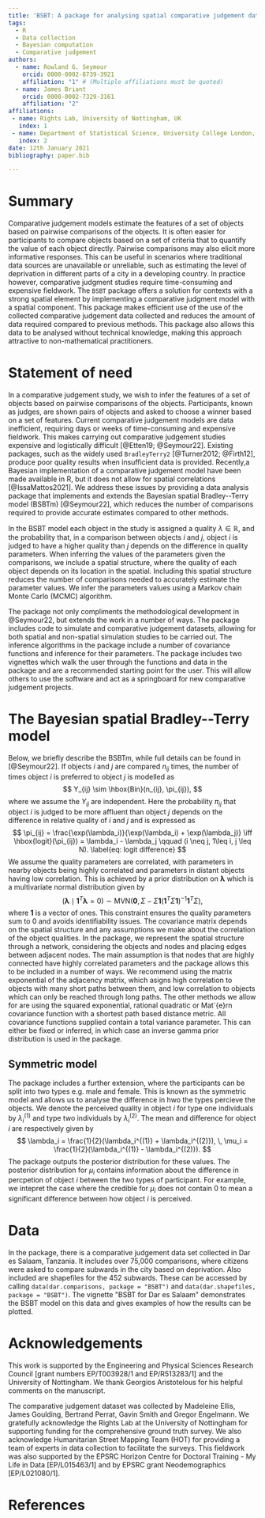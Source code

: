 ```yaml
---
title: 'BSBT: A package for analysing spatial comparative judgement data'
tags:
  - R
  - Data collection
  - Bayesian computation
  - Comparative judgement
authors:
  - name: Rowland G. Seymour
    orcid: 0000-0002-8739-3921
    affiliation: "1" # (Multiple affiliations must be quoted)
  - name: James Briant
    orcid: 0000-0002-7329-3161
    affiliation: "2"
affiliations:
 - name: Rights Lab, University of Nottingham, UK
   index: 1
 - name: Department of Statistical Science, University College London, UK
   index: 2
date: 12th January 2021
bibliography: paper.bib

---
```


# Summary
Comparative judgement models estimate the features of a set of objects based on pairwise comparisons of the objects. It is often easier for participants to compare objects based on a set of criteria that to quantify the value of each object directly. Pairwise comparisons may also elicit more informative responses. This can be useful in scenarios where traditional data sources are unavailable or unreliable, such as estimating the level of deprivation in different parts of a city in a developing country. In practice however, comparative judgment studies require time-consuming and expensive fieldwork. The `BSBT` package offers a solution for contexts with a strong spatial element by implementing a comparative judgment model with a spatial component. This package makes efficient use of the use of the collected comparative judgement data collected and reduces the amount of data required compared to previous methods. This package also allows this data to be analysed without technical knowledge, making this approach attractive to non-mathematical practitioners. 

# Statement of need
In a comparative judgement study, we wish to infer  the features of a set of objects based on pairwise comparisons of the objects. Participants, known as judges, are shown pairs of objects and asked to choose a winner based on a set of features. Current comparative judgement models are data inefficient, requiring days or weeks of time-consuming and expensive fieldwork. This makes carrying out comparative judgement studies expensive and logistically difficult [@Etten19; @Seymour22]. Existing packages, such as the widely used `BradleyTerry2` [@Turner2012; @Firth12], produce poor quality results when insufficient data is provided. Recently,a Bayesian implementation of a comparative judgement model have been made available in R, but it does not allow for spatial correlations [@IssaMattos2021]. We address these issues by providing a data analysis package that implements and extends the Bayesian spatial Bradley--Terry model (BSBTm) [@Seymour22], which reduces the number of comparisons required to provide accurate estimates compared to other methods. 

In the BSBT model each object in the study is assigned a quality $\lambda \in \mathbb{R}$, and the probability that, in a comparison between objects $i$ and $j$, object $i$ is judged to have a higher quality than $j$ depends on the difference in quality parameters. When inferring the values of the parameters given the comparisons, we include a spatial structure, where the quality of each object depends on its location in the spatial. Including this spatial structure reduces the number of comparisons needed to accurately estimate the parameter values. We infer the parameters values using a Markov chain Monte Carlo (MCMC) algorithm. 

The package not only compliments the methodological development in @Seymour22, but extends the work in a number of ways. The package includes code to simulate and comparative judgement datasets, allowing for both spatial and non-spatial simulation studies to be carried out. The inference algorithms in the package include a number of covariance functions and inference for their parameters. The package includes two vignettes which walk the user through the functions and data in the package and are a recommended starting point for the user. This will allow others to use the software and act as a springboard for new comparative judgement projects. 

# The Bayesian spatial Bradley--Terry model
Below, we briefly describe the BSBTm, while full details can be found in [@Seymour22]. If objects $i$ and $j$ are compared $n_{ij}$ times, the number of times object $i$ is preferred to object $j$ is modelled as 
$$
Y_{ij} \sim \hbox{Bin}(n_{ij}, \pi_{ij}),
$$
where we assume the $Y_{ij}$ are independent. Here the probability $\pi_{ij}$ that object $i$ is judged to be more affluent than object $j$ depends on the difference in relative quality of $i$ and $j$ and is expressed as
$$
\pi_{ij} = \frac{\exp(\lambda_i)}{\exp(\lambda_i) + \exp(\lambda_j)} \iff   \hbox{logit}(\pi_{ij}) = \lambda_i - \lambda_j  \qquad (i \neq j, 1\leq i, j \leq N). \label{eq: logit difference}
$$
We assume the quality parameters are correlated, with parameters in nearby objects being highly correlated and parameters in distant objects having low correlation. This is achieved by a prior distribution on $\boldsymbol{\lambda}$ which is a multivariate normal distribution given by
$$
(\boldsymbol{\lambda} \mid \boldsymbol{1}^T\boldsymbol{\lambda} = 0) \sim \textrm{MVN}\Big(\textbf{0}, \, \Sigma - \Sigma\boldsymbol{1}(\boldsymbol{1}^T\Sigma \boldsymbol{1})^{-1}\boldsymbol{1}^T\Sigma\Big),
$$
where $\boldsymbol{1}$ is a vector of ones. This constraint ensures the quality parameters sum to 0 and avoids identifiability issues. The covariance matrix depends on the spatial structure and any assumptions we make about the correlation  of the object qualities. In the package, we represent the spatial structure through a network, considering the objects and nodes and placing edges between adjacent nodes. The main assumption is that nodes that are highly connected have highly correlated parameters and the package allows this to be included in a number of ways. We recommend using the matrix exponential of the adjacency matrix, which asigns high correlation to objects with many short paths between them, and low correlation to objects which can only be reached through long paths. The other methods we allow for are using the squared exponential, rational quadratic or Mat\`{e}rn covariance function with a shortest path based distance metric. All covariance functions supplied contain a total variance parameter. This can either be fixed or inferred, in which case an inverse gamma prior distribution is used in the package.  

## Symmetric model
The package includes a further extension, where the participants can be split into two types e.g. male and female.  This is known as the symmetric model and allows us to analyse the difference in hwo the types percieve the objects. We denote the perceived quality in object $i$ for type one individuals by $\lambda_i^{(1)}$ and type two individuals by $\lambda_i^{(2)}$. The mean and difference for object $i$ are respectively given by
$$
\lambda_i = \frac{1}{2}(\lambda_i^{(1)} + \lambda_i^{(2)}), \, \mu_i = \frac{1}{2}(\lambda_i^{(1)} - \lambda_i^{(2)}).
$$
The package outputs the posterior distribution for these values. The posterior distribution for $\mu_i$ contains information about the difference in percpetion of object $i$ between the two types of participant. For example, we intepret the case where the credible for $\mu_i$ does not contain 0 to mean a significant difference between how object $i$ is perceived. 


# Data 
In the package, there is a comparative judgement data set collected in Dar es Salaam, Tanzania. It includes over 75,000 comparisons, where citizens were asked to compare subwards in the city based on deprivation. Also included are shapefiles for the 452 subwards. These can be accessed by calling `data(dar.comparisons, package = "BSBT")` and `data(dar.shapefiles, package = "BSBT")`. The vignette "BSBT for Dar es Salaam" demonstrates the BSBT model on this data and gives examples of how the results can be plotted. 


# Acknowledgements
This work is supported by the Engineering and Physical Sciences Research Council [grant numbers EP/T003928/1 and EP/R513283/1] and the University of Nottingham. We thank Georgios Aristotelous for his helpful comments on the manuscript. 

The comparative judgement dataset was collected by Madeleine Ellis, James Goulding, Bertrand Perrat, Gavin Smith and Gregor Engelmann. We gratefully acknowledge the Rights Lab at the University of Nottingham for supporting funding for the comprehensive ground truth survey. We also acknowledge Humanitarian Street Mapping Team (HOT) for providing a team of experts in data collection to facilitate the surveys. This fieldwork was also supported by the EPSRC Horizon Centre for Doctoral Training - My Life in Data [EP/L015463/1] and by EPSRC grant Neodemographics [EP/L021080/1].

# References
